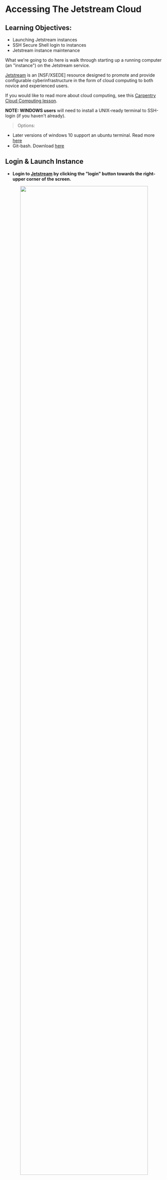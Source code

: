 Accessing The Jetstream Cloud
===

## Learning Objectives:
+ Launching Jetstream instances
+ SSH Secure Shell login to instances
+ Jetstream instance maintenance


What we're going to do here is walk through starting up a running
computer (an "instance") on the Jetstream service. 

[Jetstream](https://jetstream-cloud.org/) is an [NSF/XSEDE] resource designed to promote and provide configurable cyberinfrastructure in the form of cloud computing to both novice and experienced users.

If you would like to read more about cloud computing, see this [Carpentry Cloud Computing lesson](http://www.datacarpentry.org/cloud-genomics/01-why-cloud-computing/).

**NOTE: WINDOWS users** will need to install a UNIX-ready terminal to SSH-login (if you haven't already). 
> Options:
* Later versions of windows 10 support an ubuntu terminal. Read more [here](https://tutorials.ubuntu.com/tutorial/tutorial-ubuntu-on-windows#0)
* Git-bash. Download [here](https://gitforwindows.org/)

## Login & Launch Instance

- **Login to [Jetstream](https://use.jetstream-cloud.org/application/jetstream/../_static/search) by clicking the "login" button towards the right-upper corner of the screen.**

<center><img src="../_static/login1.png" width="90%"></center>
<br>

<center><img src="../_static/login2.png" width="90%"></center>
<br>

- **Fill in your Jetstream username and password and click "LOGIN"**

<center><img src="../_static/login3.png" width="90%"></center>
<br>

- **Select the "Projects" tab and then click the "CREATE NEW PROJECT" button**

<center><img src="../_static/login4.png" width="90%"></center>
<br>

- **Give your Project folder a name (Description is optional). Then click "CREATE".**

<center><img src="../_static/login5.png" width="90%"></center>
<br>

- **Click on your newly created project and then Click on "NEW" and then "Instance" from the drop-down menu to start up a new virtual machine.**

<center><img src="../_static/login6.png" width="90%"></center>
<br>

- **To select an image click on "Show All" tab and Search for "ANGUS 2019" and choose the "ANGUS 2019" image created by 'titus'.**

<center><img src="../_static/login7.png" width="90%"></center>
<br>

**NOTE:** Here "Image" refers to the template of a virtual machine containing an installed operating system, software, and configuration stored as a file on disk. Think of it like apps that come with your phone before you add new ones on your own.

**You will be presented with options to choose and configure your virtual machine here:

	+ Instance Name: e.x., "ANGUS 2019 base image" or you can leave it default which is the image name.

	+	Base Image Version: "1.4"

	+	Project: select your project folder

	+	Allocation Source: DIBSI Jetstream account

	+	Provider: "Jetstream - TACC"

	+ Instance size: We recommend ""m1.medium" (CPU: 6, Mem: 16GB, Disk: 60GB)"for this tutorial; Though  depending on your allocations, choose most suitable one.**

<center><img src="../_static/login8.png" width="90%"></center>
<br>

- **Launch instance and wait for the build to be deployed (~ 5-10 minutes).**

> ***Note: During the build process: `scheduling-->building-->spawning-->deploying-->Networking-->N/A`. Once the virtual machine is ready, the "Activity" column will show "N/A" and the "Status" column will turn green and "Active".***

<center><img src="../_static/login9.png" width="65%"></center>
<br>

- **Navigate back to 'Projects' and click on your new instance's name to see more information related to the instance you just created! and Copy the IP address of your instance created.**

<center><img src="../_static/login10.png" width="90%"></center>
<br>

> **Great! We have now built our very own remote virtual machine with all the software pre-installed. Next we will use SSH-Secure-Login to access these remote instances from our laptop !!!.**

## SSH Secure-Login

<center><img src="../_static/ssh.png" width="90%"></center>
<br>

- macOS & LINUX users can open a Terminal window now.
- Windows 10 users with ubuntu can open a terminal 
- If your windows doesn't come with ubuntu distribution, users start a new session in git bash
	+ Start a new session; Fill in your "remote host" the IP address of your virtual machine; select "specify username" and enter your Jetstream username; Click OK.


- **Establish a secure-login to the instance by typing the following:**

```
$ ssh your_Jetstreamusername@ip_address
```

<center><img src="../_static/login11.png" width="90%"></center>
<br>

- **This should log you into Jetstream and you should see a screen like this; Enter 'yes' and then enter your Jetstream password.**

> Your cursor will not move or indicate you are typing as you enter your password. If you make a mistake, hit enter and you will be prompted again.

<center><img src="../_static/login12.png" width="90%"></center>
<br>

> **Success !!! We have established connections with our instances. Proceed to the Tutorial section.**

## Instance Maintenance

> To end your current session on an Instance and close SSH connection, type 'exit'

#### Jetstream Dashboard

<center><img src="../_static/jet_dashboard.png" width="90%"></center>
<br>

### Instance Actions

<center><img src="../_static/jet_actions.png" width="50%"></center>
<br>

| Action | Description |
| ----- | ----- |
| Report | instance exhibiting unexpected behavior? Report here |
| Image | Request an image (a type of template for a virtual machine) of a running instance |
| Suspend | Suspending an instance frees up resources for other users and allows you to safely preserve the state of your instance without imaging. Your time allocation no longer counts against you in the suspended mode |
| Shelve | Shelving will safely preserve the state of your instance for later use. And, it frees up resources for other users . In fact, it is the best way to reduce resource usage when compared with other actions, like "suspend" and "stop".Your time allocation no longer counts against you in the shelved mode |
| Stop | Stop an instance |
| Reboot | Reboot an instance |
| Redeploy | Redeploying an instance will allow you to fix instances that show up as 'active - deploy_error' |
| Delete | following instance will be shut down and all data will be permanently lost |

## Additional Features

### You can access a shell terminal and a web-desktop via your browser !!!

<center><img src="../_static/jet_links.png" width="50%"></center>
<br>
